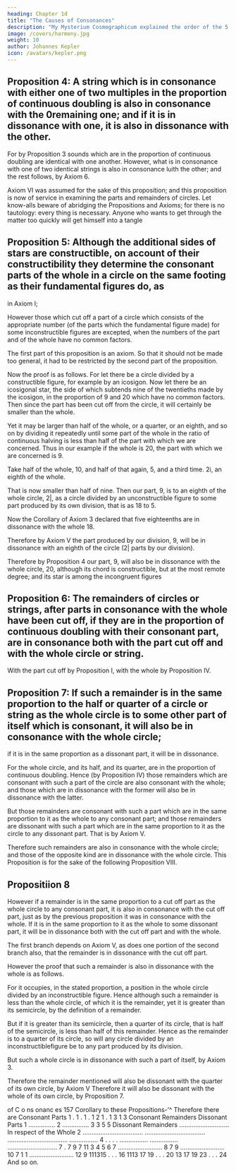 ```yaml
---
heading: Chapter 1d
title: "The Causes of Consonances"
description: "My Mysterium Cosmographicum explained the order of the 5 solids in the world"
image: /covers/harmony.jpg
weight: 10
author: Johannes Kepler
icon: /avatars/kepler.png
---
```




## Proposition 4: A string which is in consonance with either one of two multiples in the proportion of continuous doubling is also in consonance with the 0remaining one; and if it is in dissonance with one, it is also in dissonance with the other.

For by Proposition 3 sounds which are in the proportion of continuous doubling are identical with one another. However, what is in consonance with one of two identical strings is also in consonance luith the other; and the rest
follows, by Axiom 6.

Axiom VI was assumed for the sake of this proposition; and this proposition
is now of service in examining the parts and remainders of circles. Let know-alls
beware of abridging the Propositions and Axioms; for there is no tautology: every­
thing is necessary. Anyone who wants to get through the matter too quickly will
get himself into a tangle



## Proposition 5: Although the additional sides of stars are constructible, on account of their constructibility they determine the consonant parts of the whole in a circle on the same footing as their fundamental figures do, as
in Axiom I; 

However those which cut off a part of a circle which consists of the appropriate number (of the parts which the fundamental figure made) for some inconstructible figures are excepted, when the
numbers of the part and of the whole have no common factors.

The first part of this proposition is an axiom. So that it should not be made too general, it had to be restricted by the second part of the proposition. 

Now the proof is as follows. For let there be a circle divided by a constructible figure, for example by an icosigon. Now let there be an icosigonal star, the side of which subtends nine of the twentieths made by the icosigon, in the proportion of 9 and 20 which have no common factors. Then since the part has been cut off from the circle, it will certainly be smaller than the whole. 

Yet it may be larger than half of the whole, or a quarter, or an eighth, and so on by dividing it repeatedly until some part of the whole in the ratio of continuous halving is less than half of the part with which we are concerned. Thus in our example if the whole is 20, the part with which we are concerned is 9. 

Take half of the whole, 10, and half of that again, 5, and a third time. 2i, an eighth of the whole.

That is now smaller than half of nine. Then our part, 9, is to an eighth of the whole circle, 2|, as a circle divided by an unconstructible figure to some part produced by its own division, that is as 18 to 5. 

Now the Corollary of Axiom 3 declared that five eighteenths are in dissonance with the whole 18.

Therefore by Axiom V the part produced by our division, 9, will be in dissonance with an eighth of the circle (2| parts by our division). 

Therefore by Proposition 4 our part, 9, will also be in dissonance with the whole circle, 20, although its chord is constructible, but at the most remote degree; and its star is among the incongruent figures


## Proposition 6: The remainders of circles or strings, after parts in consonance with the whole have been cut off, if they are in the proportion of continuous doubling with their consonant part, are in consonance both with the part cut off and with the whole circle or string. 

With the part cut off by Proposition I, with the whole by Proposition IV.


## Proposition 7: If such a remainder is in the same proportion to the half or quarter of a circle or string as the whole circle is to some other part of itself which is consonant, it will also be in consonance with the whole circle;

if it is in the same proportion as a dissonant part, it will be in dissonance.

For the whole circle, and its half, and its quarter, are in the proportion of continuous doubling. Hence (by Proposition IV) those remainders which are consonant with such a part of the circle are also consonant with the whole; and those which are in dissonance with the former will also be in dissonance with the latter. 

But those remainders are consonant with such a part which are in the same proportion to it as the whole to any consonant part; and those remainders are dissonant with such a part which are in the same proportion to it as the circle to any dissonant part. That is by Axiom V. 

Therefore such remainders are also in consonance with the whole circle; and those of the opposite kind are in dissonance with the whole circle. This Proposition is for the sake of the following Proposition VIII.


## Propositiion 8

However if a remainder is in the same proportion to a cut off part as the whole circle to any consonant part, it is also in consonance with the cut off part, just as by the previous proposition it was in consonance with the whole. If it is in the same proportion to it as the whole to some dissonant part, it will be in dissonance both with the cut off
part and with the whole.

The first branch depends on Axiom V, as does one portion of the second branch also, that the remainder is in dissonance with the cut off part. 

However the proof that such a remainder is also in dissonance with the whole is as follows.

For it occupies, in the stated proportion, a position in the whole circle divided by an inconstructible figure. Hence although such a remainder is less than the whole circle, of which it is the remainder, yet it is greater than its semicircle, by the definition of a remainder. 

But if it is greater than its semicircle, then a quarter of its circle, that is half of the semicircle, is less than half of this remainder. Hence as the remainder is to a quarter of its circle, so will any circle divided by an inconstructiblefigure be to any part produced by its division. 

But such a whole circle is in dissonance with such a part of itself, by Axiom 3.

Therefore the remainder mentioned will also be dissonant with the quarter of its own circle, by Axiom V Therefore it will also be dissonant with the whole of its own circle, by Proposition 7.


of
C o ns onanc es
157
Corollary to these Propositions-’^
Therefore there are
Consonant
Parts
1 .
1 .
1 .
1 2
1 .
1 3
1 3
Consonant
Remainders
Dissonant
Parts
1 ...............
2 ...............
3
3
5
5
Dissonant
Remainders
............................
In
respect
of the
Whole
2
..................................
..................................
..................................
................
4 . . . .
................
................
............................
7 .
7 9
7 11
3
4
5
6
7 .........................
8
7 9 ......................... 10
7 1 1 ......................... 12
9 111315 . . .
16
1113 17 19 . . .
20
13 17 19 23 . . .
24
And so on.
